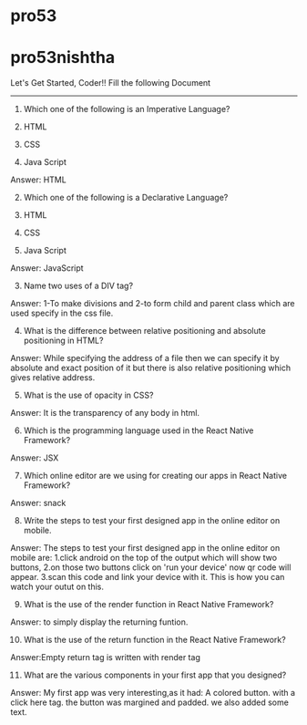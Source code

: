 # pro53
# pro53nishtha
Let's Get Started, Coder!!
Fill the following Document
__________________________________________________________________________

1. Which one of the following is an Imperative Language?

1. HTML
2. CSS
3. Java Script

Answer: HTML	


2. Which one of the following is a Declarative Language?

1. HTML
2. CSS
3. Java Script

Answer: JavaScript


3. Name two uses of a DIV tag?

Answer: 1-To make divisions and 2-to form child and parent class which are used specify in the css file.









4. What is the difference between relative positioning and absolute positioning in HTML?

Answer: While specifying the address of a file then we can specify it by absolute and exact position of it but there is also relative positioning which gives relative address.




5. What is the use of opacity in CSS?

Answer: It is the transparency of any body in html.





6. Which is the programming language used in the React Native Framework?

Answer: JSX



7. Which online editor are we using for creating our apps in React Native Framework?

Answer: snack





8. Write the steps to test your first designed app in the online editor on mobile.

Answer: The steps to test your first designed app in the online editor on mobile are:
1.click android on the top of the output which will show two buttons,
2.on those  two buttons click on 'run your device' now qr code will appear.
3.scan this code and link your device with it.
This is how you can watch your outut on this.







9. What is the use of the render function in React Native Framework?

Answer: to simply display the returning funtion.






10. What is the use of the return function in the React Native Framework?

Answer:Empty return tag is written with render tag






11. What are the various components in your first app that you designed?

Answer: My first app was very interesting,as it had:
A colored button.
with a click here tag.
the button was margined and padded.
we also added some text.



